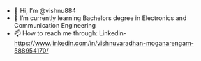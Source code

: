 - 👋 Hi, I’m @vishnu884
- 🌱 I’m currently learning Bachelors degree in Electronics and Communication Engineering
- 📫 How to reach me through: Linkedin-https://www.linkedin.com/in/vishnuvaradhan-moganarengam-588954170/

<!---
vishnu884/vishnu884 is a ✨ special ✨ repository because its `README.md` (this file) appears on your GitHub profile.
You can click the Preview link to take a look at your changes.
--->
